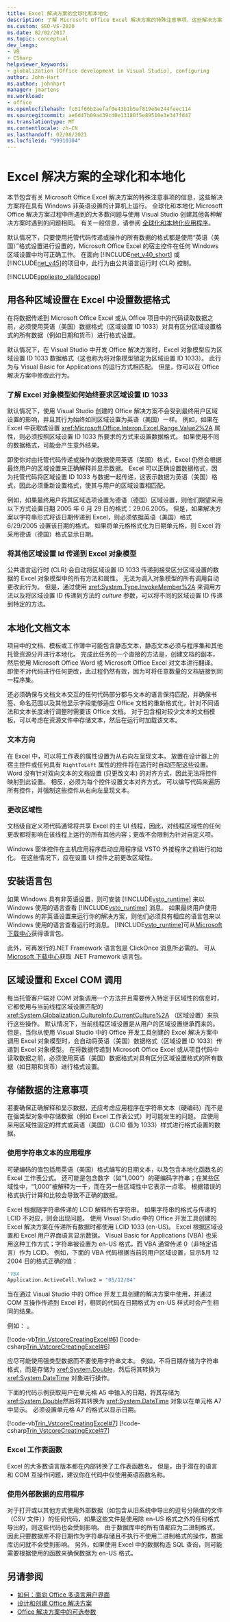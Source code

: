 ```yaml
---
title: Excel 解决方案的全球化和本地化
description: 了解 Microsoft Office Excel 解决方案的特殊注意事项，这些解决方案将在具有 Windows 非英语设置的计算机上运行。
ms.custom: SEO-VS-2020
ms.date: 02/02/2017
ms.topic: conceptual
dev_langs:
- VB
- CSharp
helpviewer_keywords:
- globalization [Office development in Visual Studio], configuring
author: John-Hart
ms.author: johnhart
manager: jmartens
ms.workload:
- office
ms.openlocfilehash: fc61f66b2aefaf0e43b1b5af819e0e244feec114
ms.sourcegitcommit: ae6d47b09a439cd0e13180f5e89510e3e347fd47
ms.translationtype: MT
ms.contentlocale: zh-CN
ms.lasthandoff: 02/08/2021
ms.locfileid: "99910304"
---
```

# <a name="globalization-and-localization-of-excel-solutions"></a>Excel 解决方案的全球化和本地化
  本节包含有关 Microsoft Office Excel 解决方案的特殊注意事项的信息，这些解决方案将在具有 Windows 非英语设置的计算机上运行。 全球化和本地化 Microsoft Office 解决方案过程中所遇到的大多数问题与使用 Visual Studio 创建其他各种解决方案时遇到的问题相同。 有关一般信息，请参阅 [全球化和本地化应用程序](../ide/globalizing-and-localizing-applications.md)。

 默认情况下，只要使用托管代码传递或操作的所有数据的格式都是使用“英语（美国）”格式设置进行设置的，Microsoft Office Excel 的宿主控件在任何 Windows 区域设置中均可正确工作。 在面向 [!INCLUDE[net_v40_short](../sharepoint/includes/net-v40-short-md.md)] 或 [!INCLUDE[net_v45](../vsto/includes/net-v45-md.md)]的项目中，此行为由公共语言运行时 (CLR) 控制。

 [!INCLUDE[appliesto_xlalldocapp](../vsto/includes/appliesto-xlalldocapp-md.md)]

## <a name="format-data-in-excel-with-various-regional-settings"></a>用各种区域设置在 Excel 中设置数据格式
 在将数据传递到 Microsoft Office Excel 或从 Office 项目中的代码读取数据之前，必须使用英语（美国）数据格式（区域设置 ID 1033）对具有区分区域设置格式的所有数据（例如日期和货币）进行格式设置。

 默认情况下，在 Visual Studio 中开发 Office 解决方案时，Excel 对象模型应为区域设置 ID 1033 数据格式（这也称为将对象模型锁定为区域设置 ID 1033）。 此行为与 Visual Basic for Applications 的运行方式相匹配。 但是，你可以在 Office 解决方案中修改此行为。

### <a name="understand-how-the-excel-object-model-always-expects-locale-id-1033"></a>了解 Excel 对象模型如何始终要求区域设置 ID 1033
 默认情况下，使用 Visual Studio 创建的 Office 解决方案不会受到最终用户区域设置的影响，并且其行为始终如同区域设置为英语（美国）一样。 例如，如果在 Excel 中获取或设置 <xref:Microsoft.Office.Interop.Excel.Range.Value2%2A> 属性，则必须按照区域设置 ID 1033 所要求的方式来设置数据格式。 如果使用不同的数据格式，可能会产生意外结果。

 即使你对由托管代码传递或操作的数据使用英语（美国）格式，Excel 仍然会根据最终用户的区域设置来正确解释并显示数据。 Excel 可以正确设置数据格式，因为托管代码将区域设置 ID 1033 与数据一起传递，这表示数据为英语（美国）格式，因此必须重新设置格式，使其与用户的区域设置相匹配。

 例如，如果最终用户将其区域选项设置为德语（德国）区域设置，则他们期望采用以下方式设置日期 2005 年 6 月 29 日的格式：29.06.2005。 但是，如果解决方案以字符串形式将该日期传递到 Excel，则必须依据英语（美国）格式 6/29/2005 设置该日期的格式。 如果将单元格格式化为日期单元格，则 Excel 将采用德语（德国）格式显示日期。

### <a name="pass-other-locale-ids-to-the-excel-object-model"></a>将其他区域设置 Id 传递到 Excel 对象模型
 公共语言运行时 (CLR) 会自动将区域设置 ID 1033 传递到接受区分区域设置的数据的 Excel 对象模型中的所有方法和属性。 无法为调入对象模型的所有调用自动更改此行为。 但是，通过使用 <xref:System.Type.InvokeMember%2A> 来调用方法以及将区域设置 ID 传递到方法的 *culture* 参数，可以将不同的区域设置 ID 传递到特定的方法。

## <a name="localize-document-text"></a>本地化文档文本
 项目中的文档、模板或工作簿中可能包含静态文本，静态文本必须与程序集和其他托管资源分开进行本地化。 完成此任务的一个直接的方法是，创建文档的副本，然后使用 Microsoft Office Word 或 Microsoft Office Excel 对文本进行翻译。 即使不对代码进行任何更改，此过程仍然有效，因为可将任意数量的文档链接到同一程序集。

 还必须确保与文档文本交互的任何代码部分都与文本的语言保持匹配，并确保书签、命名范围以及其他显示字段能够适应 Office 文档的重新格式化，针对不同语法和文本长度进行调整时需要该 Office 文档。 对于包含相对较少文本的文档模板，可以考虑在资源文件中存储文本，然后在运行时加载该文本。

### <a name="text-direction"></a>文本方向
 在 Excel 中，可以将工作表的属性设置为从右向左呈现文本。 放置在设计器上的宿主控件或任何具有 `RightToLeft` 属性的控件将在运行时自动匹配这些设置。 Word 没有针对双向文本的文档设置 (只更改文本) 的对齐方式，因此无法将控件映射到此设置。 相反，必须为每个控件设置文本对齐方式。 可以编写代码来遍历所有控件，并强制这些控件从右向左呈现文本。

### <a name="change-culture"></a>更改区域性
 文档级自定义项代码通常将共享 Excel 的主 UI 线程，因此，对线程区域性的任何更改都将影响在该线程上运行的所有其他内容；更改不会限制为针对自定义项。

 Windows 窗体控件在主机应用程序启动应用程序级 VSTO 外接程序之前进行初始化。 在这些情况下，应在设置 UI 控件之前更改区域性。

## <a name="install-the-language-packs"></a>安装语言包
 如果 Windows 具有非英语设置，则可安装 [!INCLUDE[vsto_runtime](../vsto/includes/vsto-runtime-md.md)] 来以 Windows 使用的语言查看 [!INCLUDE[vsto_runtime](../vsto/includes/vsto-runtime-md.md)] 消息。 如果最终用户使用 Windows 的非英语设置来运行你的解决方案，则他们必须具有相应的语言包来以 Windows 使用的语言查看运行时消息。 [!INCLUDE[vsto_runtime](../vsto/includes/vsto-runtime-md.md)]可从[Microsoft 下载中心](https://www.microsoft.com/download)获得语言包。

 此外，可再发行的.NET Framework 语言包是 ClickOnce 消息所必需的。 可从 [Microsoft 下载中心](https://www.microsoft.com/download)获取 .NET Framework 语言包。

## <a name="regional-settings-and-excel-com-calls"></a>区域设置和 Excel COM 调用
 每当托管客户端对 COM 对象调用一个方法并且需要传入特定于区域性的信息时，它都使用与当前线程区域设置匹配的 <xref:System.Globalization.CultureInfo.CurrentCulture%2A> （区域设置）来执行这些操作。 默认情况下，当前线程区域设置是从用户的区域设置继承而来的。 但是，当你从使用 Visual Studio 中的 Office 开发工具创建的 Excel 解决方案中调用 Excel 对象模型时，会自动将英语（美国）数据格式（区域设置 ID 1033）传递到 Excel 对象模型。 在将数据传递到 Microsoft Office Excel 或从项目代码中读取数据之前，必须使用英语（美国）数据格式对具有区分区域设置格式的所有数据（如日期和货币）进行格式设置。

## <a name="considerations-for-storing-data"></a>存储数据的注意事项
 若要确保正确解释和显示数据，还应考虑应用程序在字符串文本（硬编码）而不是在强类型对象中存储数据（例如 Excel 工作表公式）时可能发生的问题。 应使用采用区域性固定的样式或英语（美国）（LCID 值为 1033）样式进行格式设置的数据。

### <a name="applications-that-use-string-literals"></a>使用字符串文本的应用程序
 可硬编码的值包括用英语（美国）格式编写的日期文本，以及包含本地化函数名的 Excel 工作表公式。 还可能是包含数字（如“1,000”）的硬编码字符串；在某些区域性中，“1,000”被解释为一千，而在另一些区域性中它表示一点零。 根据错误的格式执行计算和比较会导致不正确的数据。

 Excel 根据随字符串传递的 LCID 解释所有字符串。 如果字符串的格式与传递的 LCID 不对应，则会出现问题。 使用 Visual Studio 中的 Office 开发工具创建的 Excel 解决方案在传递所有数据时都使用 LCID 1033 (en-US)。 Excel 根据区域设置和 Excel 用户界面语言显示数据。 Visual Basic for Applications (VBA) 也采用这种工作方式；字符串被设置为 en-US 格式，而 VBA 通常传递 0（非特定语言）作为 LCID。 例如，下面的 VBA 代码根据当前的用户区域设置，显示5月 12 2004 日的格式正确的值：

```vb
'VBA
Application.ActiveCell.Value2 = "05/12/04"
```

 当在通过 Visual Studio 中的 Office 开发工具创建的解决方案中使用，并通过 COM 互操作传递到 Excel 时，相同的代码在日期格式为 en-US 样式时会产生相同的结果。

 例如： 。

 [!code-vb[Trin_VstcoreCreatingExcel#6](../vsto/codesnippet/VisualBasic/Trin_VstcoreCreatingExcelVB/Sheet1.vb#6)]
 [!code-csharp[Trin_VstcoreCreatingExcel#6](../vsto/codesnippet/CSharp/Trin_VstcoreCreatingExcelCS/Sheet1.cs#6)]

 应尽可能使用强类型数据而不要使用字符串文本。 例如，不将日期存储为字符串格式，而是存储为 <xref:System.Double>，然后将其转换为 <xref:System.DateTime> 对象进行操作。

 下面的代码示例获取用户在单元格 A5 中输入的日期，将其存储为 <xref:System.Double>然后将其转换为 <xref:System.DateTime> 对象以在单元格 A7 中显示。 必须设置单元格 A7 的格式以显示日期。

 [!code-vb[Trin_VstcoreCreatingExcel#7](../vsto/codesnippet/VisualBasic/Trin_VstcoreCreatingExcelVB/Sheet1.vb#7)]
 [!code-csharp[Trin_VstcoreCreatingExcel#7](../vsto/codesnippet/CSharp/Trin_VstcoreCreatingExcelCS/Sheet1.cs#7)]

### <a name="excel-worksheet-functions"></a>Excel 工作表函数
 Excel 的大多数语言版本都在内部转换了工作表函数名。 但是，由于潜在的语言和 COM 互操作问题，建议你在代码中仅使用英语函数名称。

### <a name="applications-that-use-external-data"></a>使用外部数据的应用程序
 对于打开或以其他方式使用外部数据（如包含从旧系统中导出的逗号分隔值的文件（CSV 文件））的任何代码，如果这些文件是使用除 en-US 格式之外的任何格式导出的，则这些代码也会受到影响。 由于数据库中的所有值都应为二进制格式，因此只要数据库不将日期作为字符串存储且不执行不使用二进制格式的操作，数据库访问就不会受到影响。 另外，如果使用 Excel 中的数据构造 SQL 查询，则可能需要根据使用的函数来确保数据为 en-US 格式。

## <a name="see-also"></a>另请参阅

- [如何：面向 Office 多语言用户界面](../vsto/how-to-target-the-office-multilingual-user-interface.md)
- [设计和创建 Office 解决方案](../vsto/designing-and-creating-office-solutions.md)
- [Office 解决方案中的可选参数](../vsto/optional-parameters-in-office-solutions.md)